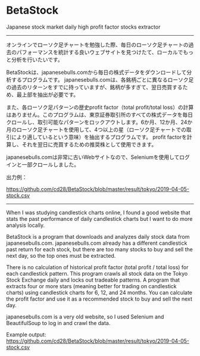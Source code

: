 # BetaStock
Japanese stock market daily high profit factor stocks extractor

----

オンラインでローソク足チャートを勉強した際、毎日のローソク足チャートの過去のパフォーマンスを統計する良いウェブサイトを見つけたて、ローカルでもっと分析を行いたいです。

BetaStockは、japanesebulls.comから毎日の株式データをダウンロードして分析するプログラムです。 japanesebulls.comは、各銘柄ごとに異なるローソク足の過去のリターンをすでに持っていますが、銘柄が多すぎて、翌日売買するため、最上部を抽出が必要です。 

また、各ローソク足パターンの歴史profit factor（total profit/total loss）の計算はありません。このプログラムは、東京証券取引所のすべての株式データを毎日クロールし、取引可能なパターンをロックアウトします。6か月、12か月、24か月のローソク足チャートを使用して、4つ以上の星（ローソク足チャートでの取引により適しているという意味）を抽出するプログラムです。 profit factorを計算し、それを翌日に売買するための推奨株として使用できます。

japanesebulls.comは非常に古いWebサイトなので、Seleniumを使用してログインと一部クロールしました。


出力例：

https://github.com/cd28/BetaStock/blob/master/result/tokyo/2019-04-05-stock.csv 

----
When I was studying candlestick charts online, I found a good website that stats the past performance of daily candlestick charts
but I want to do more analysis locally.

BetaStock is a program that downloads and analyzes daily stock data from japanesebulls.com. japanesebulls.com already has a
different candlestick past return for each stock, but there are too many stocks to buy and sell the next day, so the top ones must
be extracted.

There is no calculation of historical profit factor (total profit / total loss) for each candlestick pattern. This program crawls all
stock data on the Tokyo Stock Exchange daily and locks out tradeable patterns. A program that extracts four or more stars
(meaning better for trading on candlestick charts) using candlestick charts for 6, 12, and 24 months. You can calculate the profit
factor and use it as a recommended stock to buy and sell the next day.

japanesebulls.com is a very old website, so I used Selenium and BeautifulSoup to log in and crawl the data.

Example output: https://github.com/cd28/BetaStock/blob/master/result/tokyo/2019-04-05-stock.csv
